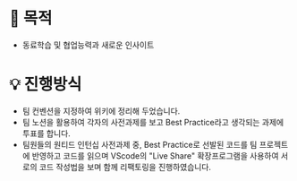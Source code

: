 # 🧭 목적
- 동료학습 및 협업능력과 새로운 인사이트
  
# 💡 진행방식
- 팀 컨벤션을 지정하여 위키에 정리해 두었습니다.
- 팀 노션을 활용하여 각자의 사전과제를 보고 Best Practice라고 생각되는 과제에 투표를 합니다.
- 팀원들의 원티드 인턴십 사전과제 중, Best Practice로 선발된 코드를 팀 프로젝트에 반영하고 코드를 읽으며 VScode의 "Live Share" 확장프로그램을 사용하여 서로의 코드 작성법을 보며 함께 리팩토링을 진행하였습니다.
